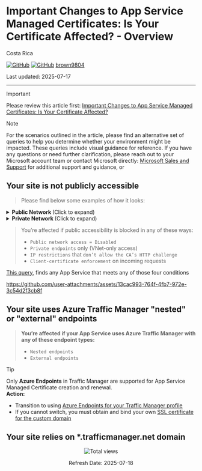 # Important Changes to App Service Managed Certificates: Is Your Certificate Affected? - Overview 


Costa Rica

[![GitHub](https://badgen.net/badge/icon/github?icon=github&label)](https://github.com)
[![GitHub](https://img.shields.io/badge/--181717?logo=github&logoColor=ffffff)](https://github.com/)
[brown9804](https://github.com/brown9804)

Last updated: 2025-07-17

----------

> [!IMPORTANT]
> Please review this article first: [Important Changes to App Service Managed Certificates: Is Your Certificate Affected?](https://techcommunity.microsoft.com/blog/appsonazureblog/important-changes-to-app-service-managed-certificates-is-your-certificate-affect/4435193)

> [!NOTE]
> For the scenarios outlined in the article, please find an alternative set of queries to help you determine whether your environment might be impacted. These queries include visual guidance for reference.
> If you have any questions or need further clarification, please reach out to your Microsoft account team or contact Microsoft directly: [Microsoft Sales and Support](https://support.microsoft.com/contactus?ContactUsExperienceEntryPointAssetId=S.HP.SMC-HOME) for additional support and guidance, or

## Your site is not publicly accessible

> Please find below some examples of how it looks:

<details>
<summary><b> Public Network </b> (Click to expand)</summary>

<img width="700" alt="image" src="https://github.com/user-attachments/assets/b81befa9-a84b-40fc-9268-23bce1da7b5e" /> 
 
<img width="700" alt="image" src="https://github.com/user-attachments/assets/4b6c7b74-7dd7-4877-b340-e800ae675a48" />

</details>

<details>
<summary><b> Private Network </b> (Click to expand)</summary>

<img width="700" alt="image" src="https://github.com/user-attachments/assets/ac55c945-1b01-4687-a417-29bb87a19508" /> 
 
<img width="700" alt="image" src="https://github.com/user-attachments/assets/477e8b23-c43f-425e-a3ef-93a46bad37a7" />

<img width="700" height="962" alt="image" src="https://github.com/user-attachments/assets/aaf516b2-a081-4a84-a13c-bd5b3fc47b60" />

</details>

> You’re affected if public accessibility is blocked in any of these ways:
> - `Public network access = Disabled`
> - `Private endpoints` only (VNet-only access)
> - `IP restrictions` that `don’t allow the CA’s HTTP challenge`
> - `Client-certificate enforcement` on incoming requests

[This query](./query-how_to_know_if_your_site_is_not_publicly_accessible.kql), finds any App Service that meets any of those four conditions

https://github.com/user-attachments/assets/13cac993-764f-4fb7-972e-3c54d2f3cb8f

## Your site uses Azure Traffic Manager "nested" or "external" endpoints

> **You’re affected if your App Service uses Azure Traffic Manager with any of these endpoint types:**  
> - `Nested endpoints`  
> - `External endpoints`

> [!TIP]
>  Only **Azure Endpoints** in Traffic Manager are supported for App Service Managed Certificate creation and renewal.  
> **Action:**  
> - Transition to using  [Azure Endpoints for your Traffic Manager profile](https://learn.microsoft.com/en-us/azure/traffic-manager/traffic-manager-endpoint-types#azure-endpoints)  
> - If you cannot switch, you must obtain and bind your own [SSL certificate for the custom domain](https://learn.microsoft.com/en-us/azure/app-service/configure-ssl-certificate?tabs=apex%2Crbac%2Cazure-cli)  

## Your site relies on *.trafficmanager.net domain




<!-- START BADGE -->
<div align="center">
  <img src="https://img.shields.io/badge/Total%20views-393-limegreen" alt="Total views">
  <p>Refresh Date: 2025-07-18</p>
</div>
<!-- END BADGE -->
